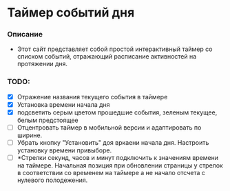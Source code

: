 # Таймер событий дня
### Описание
- Этот сайт представляет собой простой интерактивный таймер со списком событий, отражающий расписание активностей на протяжении дня.
### TODO:
- [x] Отражение названия текущего события в таймере
- [x] Установка времени начала дня
- [x] подсветить серым цветом прошедшие события, зеленым текущее, белым предстоящее
- [ ] Отцентровать таймер в мобильной версии и адаптировать по ширине. 
- [ ] Убрать кнопку "Установить" доя вркаени начала дня. Настроить установку времени привыборе. 
- [ ] *Стрелки секунд, часов и минут подключить к значениям времени на таймере. Начальная позиция при обновлении страницы у стрелок в соответствии со временем на таймере а не начало отсчета с нулевого полодежения. 